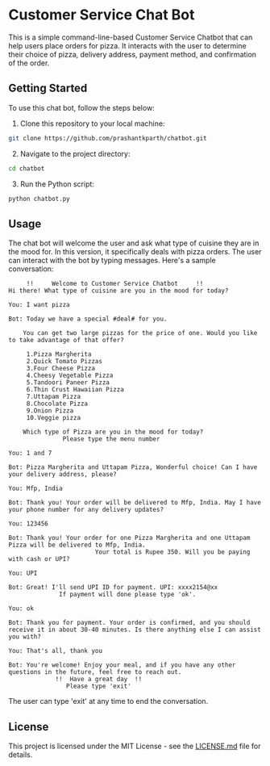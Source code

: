 # Customer Service Chat Bot

This is a simple command-line-based Customer Service Chatbot that can help users place orders for pizza. It interacts with the user to determine their choice of pizza, delivery address, payment method, and confirmation of the order.

## Getting Started

To use this chat bot, follow the steps below:

1. Clone this repository to your local machine:

```bash
git clone https://github.com/prashantkparth/chatbot.git
```

2. Navigate to the project directory:

```bash
cd chatbot
```

3. Run the Python script:

```bash
python chatbot.py
```

## Usage

The chat bot will welcome the user and ask what type of cuisine they are in the mood for. In this version, it specifically deals with pizza orders. The user can interact with the bot by typing messages. Here's a sample conversation:

```
     !!     Welcome to Customer Service Chatbot     !!
Hi there! What type of cuisine are you in the mood for today?

You: I want pizza

Bot: Today we have a special #deal# for you.

    You can get two large pizzas for the price of one. Would you like to take advantage of that offer?

     1.Pizza Margherita
     2.Quick Tomato Pizzas
     3.Four Cheese Pizza
     4.Cheesy Vegetable Pizza
     5.Tandoori Paneer Pizza
     6.Thin Crust Hawaiian Pizza
     7.Uttapam Pizza
     8.Chocolate Pizza
     9.Onion Pizza
     10.Veggie pizza

    Which type of Pizza are you in the mood for today?
               Please type the menu number

You: 1 and 7

Bot: Pizza Margherita and Uttapam Pizza, Wonderful choice! Can I have your delivery address, please?

You: Mfp, India

Bot: Thank you! Your order will be delivered to Mfp, India. May I have your phone number for any delivery updates?

You: 123456

Bot: Thank you! Your order for one Pizza Margherita and one Uttapam Pizza will be delivered to Mfp, India.
                        Your total is Rupee 350. Will you be paying with cash or UPI?

You: UPI

Bot: Great! I'll send UPI ID for payment. UPI: xxxx2154@xx 
              If payment will done please type 'ok'.

You: ok

Bot: Thank you for payment. Your order is confirmed, and you should receive it in about 30-40 minutes. Is there anything else I can assist you with?

You: That's all, thank you

Bot: You're welcome! Enjoy your meal, and if you have any other questions in the future, feel free to reach out. 
             !!  Have a great day  !! 
                Please type 'exit'
```

The user can type 'exit' at any time to end the conversation.

## License

This project is licensed under the MIT License - see the [LICENSE.md](LICENSE.md) file for details.

